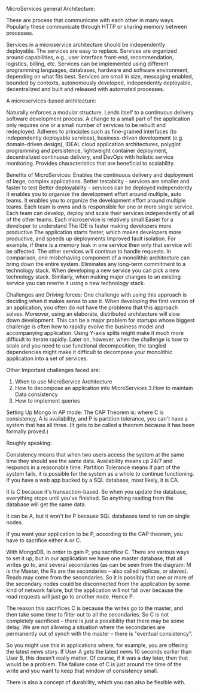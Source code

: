 MicroServices general Architecture:

These are process that communicate with each other in many ways. Popularly these communicate through HTTP or sharing memory between processes. 

Services in a microservice architecture should be independently deployable.
The services are easy to replace.
Services are organized around capabilities, e.g., user interface front-end, recommendation, logistics, billing, etc.
Services can be implemented using different programming languages, databases, hardware and software environment, depending on what fits best.
Services are small in size, messaging enabled, bounded by contexts, autonomously developed, independently deployable, decentralized and built and 
released with automated processes.

A microservices-based architecture:

Naturally enforces a modular structure.
Lends itself to a continuous delivery software development process.
 A change to a small part of the application only requires one or a small number of services to be rebuilt and redeployed.
Adheres to principles such as fine-grained interfaces (to independently deployable services), business-driven development 
(e.g. domain-driven design), IDEAL cloud application architectures, polyglot programming and persistence, lightweight 
container deployment, decentralized continuous delivery, and DevOps with holistic service monitoring.
Provides characteristics that are beneficial to scalability.


Benefits of MicroServices:
Enables the continuous delivery and deployment of large, complex applications.
Better testability - services are smaller and faster to test
Better deployability - services can be deployed independently
It enables you to organize the development effort around multiple, auto teams. 
It enables you to organize the development effort around multiple teams.
 Each team is owns and is responsible for one or more single service. 
 Each team can develop, deploy and scale their services independently of all of the other teams.
Each microservice is relatively small
Easier for a developer to understand
The IDE is faster making developers more productive
The application starts faster, which makes developers more productive, and speeds up deployments
Improved fault isolation. For example, if there is a memory leak in one service then only that service will be affected. 
The other services will continue to handle requests. In comparison, one misbehaving component of a monolithic architecture can bring down the entire system.
Eliminates any long-term commitment to a technology stack. 
When developing a new service you can pick a new technology stack. 
Similarly, when making major changes to an existing service you can rewrite it using a new technology stack.

Challenges and Driving forces:
One challenge with using this approach is deciding when it makes sense to use it.
 When developing the first version of an application, you often do not have the problems that this approach solves. 
 Moreover, using an elaborate, distributed architecture will slow down development. 
 This can be a major problem for startups whose biggest challenge is often how to rapidly evolve the business model and accompanying application. 
 Using Y-axis splits might make it much more difficult to iterate rapidly. 
 Later on, however, when the challenge is how to scale and you need to use functional decomposition, the tangled dependencies might
 make it difficult to decompose your monolithic application into a set of services.
 
 Other Important challenges faced are:
 1. When to use MicroService Architecture
 2. How to decompose an application into MicroServices
 3.How to maintain Data consistency
 4. How to implement queries
 
 
 
 Setting Up Mongo in AP mode:
 The CAP Theorem is: where C is consistency, A is availability, and P is partition tolerance, you can't have a system that has all three. (It gets to be called a theorem because it has been formally proved.)

Roughly speaking:

Consistency means that when two users access the system at the same time they should see the same data.
Availability means up 24/7 and responds in a reasonable time.
Partition Tolerance means if part of the system fails, it is possible for the system as a whole to continue functioning.
If you have a web app backed by a SQL database, most likely, it is CA.

It is C because it's transaction-based. So when you update the database, everything stops until you've finished. So anything reading from the database will get the same data.

It can be A, but it won't be P because SQL databases tend to run on single nodes.

If you want your application to be P, according to the CAP theorem, you have to sacrifice either A or C.

With MongoDB, in order to gain P, you sacrifice C. There are various ways to set it up, but in our application we have one master database, that all writes go to, and several secondaries (as can be seen from the diagram: M is the Master, the Rs are the secondaries – also called replicas, or slaves). Reads may come from the secondaries. So it is possibly that one or more of the secondary nodes could be disconnected from the application by some kind of network failure, but the application will not fall over because the read requests will just go to another node. Hence P.

The reason this sacrifices C is because the writes go to the master, and then take some time to filter out to all the secondaries. So C is not completely sacrificed – there is just a possibility that there may be some delay. We are not allowing a situation where the secondaries are permanently out of synch with the master – there is "eventual consistency".

So you might use this in applications where, for example, you are offering the latest news story. If User A gets the latest news 10 seconds earlier than User B, this doesn't really matter. Of course, if it was a day later, then that would be a problem. The failure case of C is just around the time of the write and you want to keep that window of consistency small.

There is also a concept of durability, which you can also be flexible with.